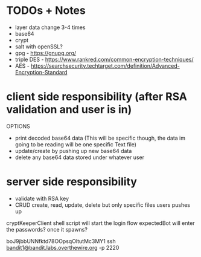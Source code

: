 # TODOs + Notes
- layer data change 3-4 times
- base64
- crypt
- salt with openSSL?
- gpg - https://gnupg.org/
- triple DES - https://www.rankred.com/common-encryption-techniques/
- AES - https://searchsecurity.techtarget.com/definition/Advanced-Encryption-Standard


client side responsibility (after RSA validation and user is in)
=========
OPTIONS
- print decoded base64 data (This will be specific though, the data im going to be reading will be one specific Text file)
- update/create by pushing up new base64 data
- delete any base64 data stored under whatever user


server side responsibility
=========
- validate with RSA key
- CRUD create, read, update, delete but only specific files users pushes up

<!-- Need to find out how to create dynamic DNS to easily hit it from work/outside home network -->
<!-- https://lifehacker.com/205090/geek-to-live--set-up-a-personal-home-ssh-server
https://lifehacker.com/124212/geek-to-live--how-to-set-up-a-personal-home-web-server -->

cryptKeeperClient shell script will start the login flow
expectedBot will enter the passwords? once it spawns?

boJ9jbbUNNfktd78OOpsqOltutMc3MY1
ssh bandit1@bandit.labs.overthewire.org -p 2220